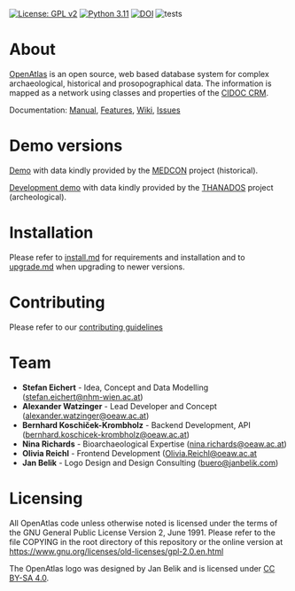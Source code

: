 [![License: GPL v2](https://img.shields.io/badge/License-GPL_v2-blue.svg)](https://www.gnu.org/licenses/old-licenses/gpl-2.0.en.html)
[![Python 3.11](https://img.shields.io/badge/python-3.11-blue.svg)](https://www.python.org/downloads/release/python-3110/)
[![DOI](https://zenodo.org/badge/DOI/10.5281/zenodo.7605689.svg)](https://doi.org/10.5281/zenodo.7605689)
![tests](https://github.com/craws/OpenAtlas/actions/workflows/starter.yaml/badge.svg)

# About

[OpenAtlas](https://openatlas.eu) is an open source, web based database system
for complex archaeological, historical and prosopographical data. The
information is mapped as a network using classes and properties of the
[CIDOC CRM](https://www.cidoc-crm.org).

Documentation:
[Manual](https://manual.openatlas.eu),
[Features](https://manual.openatlas.eu/features.html),
[Wiki](https://redmine.openatlas.eu/projects/uni/wiki),
[Issues](https://redmine.openatlas.eu/projects/uni/issues)

# Demo versions

[Demo](https://demo.openatlas.eu) with data kindly provided by the
[MEDCON](https://oeaw.academia.edu/MappingMedievalConflict) project (historical).

[Development demo](https://demo-dev.openatlas.eu) with data kindly provided by
the [THANADOS](https://thanados.net/) project (archeological).

# Installation

Please refer to [install.md](install.md) for requirements and installation and
to [upgrade.md](install/upgrade/upgrade.md) when upgrading to newer
versions.

# Contributing

Please refer to our [contributing guidelines](CONTRIBUTING.md)

# Team

- **Stefan Eichert** - Idea, Concept and Data Modelling
([stefan.eichert@nhm-wien.ac.at](mailto:stefan.eichert@nhm-wien.ac.at))
- **Alexander Watzinger** - Lead Developer and Concept
([alexander.watzinger@oeaw.ac.at](mailto:alexander.watzinger@oeaw.ac.at))
- **Bernhard Koschiček-Krombholz** - Backend Development, API
([bernhard.koschicek-krombholz@oeaw.ac.at](mailto:bernhard.koschicek-krombholz@oeaw.ac.at))
- **Nina Richards** - Bioarchaeological Expertise
([nina.richards@oeaw.ac.at](mailto:nina.richards@oeaw.ac.at))
- **Olivia Reichl** - Frontend Development
([Olivia.Reichl@oeaw.ac.at](mailto:Olivia.Reichl@oeaw.ac.at)
- **Jan Belik** - Logo Design and Design Consulting
([buero@janbelik.com](mailto:buero@janbelik.com))

# Licensing

All OpenAtlas code unless otherwise noted is licensed under the terms of the
GNU General Public License Version 2, June 1991. Please refer to the file
COPYING in the root directory of this repository or the online version at
<https://www.gnu.org/licenses/old-licenses/gpl-2.0.en.html>

The OpenAtlas logo was designed by Jan Belik and is licensed under
[CC BY-SA 4.0](https://creativecommons.org/licenses/by-sa/4.0/).
